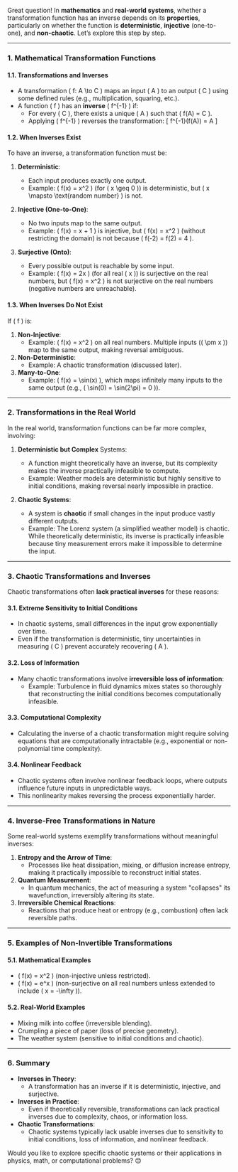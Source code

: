 Great question! In **mathematics** and **real-world systems**, whether a transformation function has an inverse depends on its **properties**, particularly on whether the function is **deterministic**, **injective** (one-to-one), and **non-chaotic**. Let’s explore this step by step.

---

### **1. Mathematical Transformation Functions**

#### **1.1. Transformations and Inverses**
- A transformation \( f: A \to C \) maps an input \( A \) to an output \( C \) using some defined rules (e.g., multiplication, squaring, etc.).
- A function \( f \) has an **inverse** \( f^{-1} \) if:
  - For every \( C \), there exists a unique \( A \) such that \( f(A) = C \).
  - Applying \( f^{-1} \) reverses the transformation:
    \[
    f^{-1}(f(A)) = A
    \]

#### **1.2. When Inverses Exist**
To have an inverse, a transformation function must be:
1. **Deterministic**:
   - Each input produces exactly one output.
   - Example: \( f(x) = x^2 \) (for \( x \geq 0 \)) is deterministic, but \( x \mapsto \text{random number} \) is not.

2. **Injective (One-to-One)**:
   - No two inputs map to the same output.
   - Example: \( f(x) = x + 1 \) is injective, but \( f(x) = x^2 \) (without restricting the domain) is not because \( f(-2) = f(2) = 4 \).

3. **Surjective (Onto)**:
   - Every possible output is reachable by some input.
   - Example: \( f(x) = 2x \) (for all real \( x \)) is surjective on the real numbers, but \( f(x) = x^2 \) is not surjective on the real numbers (negative numbers are unreachable).

#### **1.3. When Inverses Do Not Exist**
If \( f \) is:
1. **Non-Injective**:
   - Example: \( f(x) = x^2 \) on all real numbers. Multiple inputs (\( \pm x \)) map to the same output, making reversal ambiguous.
2. **Non-Deterministic**:
   - Example: A chaotic transformation (discussed later).
3. **Many-to-One**:
   - Example: \( f(x) = \sin(x) \), which maps infinitely many inputs to the same output (e.g., \( \sin(0) = \sin(2\pi) = 0 \)).

---

### **2. Transformations in the Real World**
In the real world, transformation functions can be far more complex, involving:
1. **Deterministic but Complex** Systems:
   - A function might theoretically have an inverse, but its complexity makes the inverse practically infeasible to compute.
   - Example: Weather models are deterministic but highly sensitive to initial conditions, making reversal nearly impossible in practice.

2. **Chaotic Systems**:
   - A system is **chaotic** if small changes in the input produce vastly different outputs.
   - Example: The Lorenz system (a simplified weather model) is chaotic. While theoretically deterministic, its inverse is practically infeasible because tiny measurement errors make it impossible to determine the input.

---

### **3. Chaotic Transformations and Inverses**
Chaotic transformations often **lack practical inverses** for these reasons:

#### **3.1. Extreme Sensitivity to Initial Conditions**
- In chaotic systems, small differences in the input grow exponentially over time.
- Even if the transformation is deterministic, tiny uncertainties in measuring \( C \) prevent accurately recovering \( A \).

#### **3.2. Loss of Information**
- Many chaotic transformations involve **irreversible loss of information**:
  - Example: Turbulence in fluid dynamics mixes states so thoroughly that reconstructing the initial conditions becomes computationally infeasible.

#### **3.3. Computational Complexity**
- Calculating the inverse of a chaotic transformation might require solving equations that are computationally intractable (e.g., exponential or non-polynomial time complexity).

#### **3.4. Nonlinear Feedback**
- Chaotic systems often involve nonlinear feedback loops, where outputs influence future inputs in unpredictable ways.
- This nonlinearity makes reversing the process exponentially harder.

---

### **4. Inverse-Free Transformations in Nature**
Some real-world systems exemplify transformations without meaningful inverses:
1. **Entropy and the Arrow of Time**:
   - Processes like heat dissipation, mixing, or diffusion increase entropy, making it practically impossible to reconstruct initial states.
2. **Quantum Measurement**:
   - In quantum mechanics, the act of measuring a system "collapses" its wavefunction, irreversibly altering its state.
3. **Irreversible Chemical Reactions**:
   - Reactions that produce heat or entropy (e.g., combustion) often lack reversible paths.

---

### **5. Examples of Non-Invertible Transformations**
#### **5.1. Mathematical Examples**
- \( f(x) = x^2 \) (non-injective unless restricted).
- \( f(x) = e^x \) (non-surjective on all real numbers unless extended to include \( x = -\infty \)).

#### **5.2. Real-World Examples**
- Mixing milk into coffee (irreversible blending).
- Crumpling a piece of paper (loss of precise geometry).
- The weather system (sensitive to initial conditions and chaotic).

---

### **6. Summary**
- **Inverses in Theory**:
  - A transformation has an inverse if it is deterministic, injective, and surjective.
- **Inverses in Practice**:
  - Even if theoretically reversible, transformations can lack practical inverses due to complexity, chaos, or information loss.
- **Chaotic Transformations**:
  - Chaotic systems typically lack usable inverses due to sensitivity to initial conditions, loss of information, and nonlinear feedback.

Would you like to explore specific chaotic systems or their applications in physics, math, or computational problems? 😊

